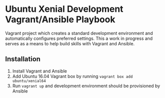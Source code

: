 # Ubuntu Xenial Development Vagrant/Ansible Playbook

Vagrant project which creates a standard development environment and automatically configures preferred settings.
This a work in progress and serves as a means to help build skills with Vagrant and Ansible.

## Installation
1. Install Vagrant and Ansible
2. Add Ubuntu 16.04 Vagrant box by running `vagrant box add ubuntu/xenial64`
3. Run `vagrant up` and development environment should be provisioned by Ansible
